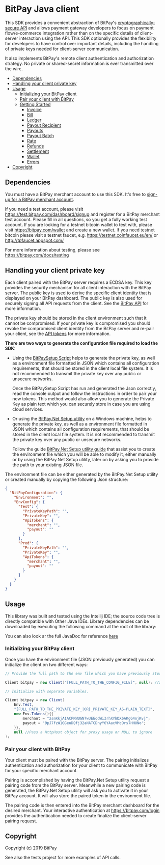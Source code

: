 # BitPay Java client

This SDK provides a convenient abstraction of BitPay's [cryptographically-secure API](https://bitpay.com/api) and allows payment gateway developers to focus on payment flow/e-commerce integration rather than on the specific details of client-server interaction using the API.  This SDK optionally provides the flexibility for developers to have control over important details, including the handling of private keys needed for client-server communication.

It also implements BitPay's remote client authentication and authorization strategy.  No private or shared-secret information is ever transmitted over the wire.

- [Dependencies](GUIDE.md#dependencies)
- [Handling your client private key](GUIDE.md#handling-your-client-private-key)
- [Usage](GUIDE.md#usage)
  - [Initializing your BitPay client](GUIDE.md#initializing-your-BitPay-client)
  - [Pair your client with BitPay](GUIDE.md#pair-your-client-with-BitPay)
  - [Getting Started](GUIDE.md#getting-started)
    - [Invoice](docs/invoice.md)
    - [Bill](docs/bill.md)
    - [Ledger](docs/ledger.md)
    - [Payout Recipient](docs/payout-recipient.md)
    - [Payouts](docs/payouts.md)
    - [Payout Batch](docs/payout-batch.md)
    - [Rate](docs/rate.md)
    - [Refunds](docs/refunds.md)
    - [Settlement](docs/settlement.md)
    - [Wallet](docs/wallet.md)
    - [Errors](docs/errors.md)
- [Copyright](GUIDE.md#copyright)

## Dependencies

You must have a BitPay merchant account to use this SDK.  It's free to [sign-up for a BitPay merchant account](https://bitpay.com/start).

If you need a test account, please visit https://test.bitpay.com/dashboard/signup and register for a BitPay merchant test account. Please fill in all questions, so you get a fully working test account.
If you are looking for a testnet bitcoin wallet to test with, please visit https://bitpay.com/wallet and
create a new wallet.
If you need testnet bitcoin please visit a testnet faucet, e.g. https://testnet.coinfaucet.eu/en/ or http://tpfaucet.appspot.com/

For more information about testing, please see https://bitpay.com/docs/testing

## Handling your client private key

Each client paired with the BitPay server requires a ECDSA key.  This key provides the security mechanism for all client interaction with the BitPay server. The public key is used to derive the specific client identity that is displayed on your BitPay dashboard.  The public key is also used for securely signing all API requests from the client.  See the [BitPay API](https://bitpay.com/api) for more information.

The private key should be stored in the client environment such that it cannot be compromised.  If your private key is compromised you should revoke the compromised client identity from the BitPay server and re-pair your client, see the [API tokens](https://bitpay.com/api-tokens) for more information.

**There are two ways to generate the configuration file required to load the SDK:**

* Using the [BitPaySetup Script](https://github.com/bitpay/java-bitpay-client/blob/master/src/setup/java/BitPaySetup.java) helps to generate the private key, as well as a environment file formatted in JSON which contains all configuration requirements, that should be stored in the client local file system. It is not recommended to transmit the private key over any public or unsecure networks.
  
  Once the BitPaySetup Script has run and generated the Json correctly, read the console output and follow the instructions in order to pair your new tokens.
  This method would also allow you to generate the Private Key as plain text which you can securely store in case you are using cloud services.

* Or using the [BitPay.Net Setup utility](https://github.com/bitpay/csharp-bitpay-client/releases/download/v2.0.1904/BitPay.Net_Setup_utility.zip) on a Windows machine, helps to generate the private key, as well as a environment file formatted in JSON which contains all configuration requirements, that should be stored in the client local file system. It is not recommended to transmit the private key over any public or unsecure networks.
  
  Follow the guide [BitPay.Net Setup utility guide](https://github.com/bitpay/csharp-bitpay-client/blob/master/BitPaySetup/README.md) that assist you to create the environment file which you will be able to modify it, either manually or by using the BitPay.Net Setup utility, later on by asking you to provide the path to your existing JSON file.

The environment file can be either generated by the BitPay.Net Setup utility or created manually by copying the following Json structure:

```json
{
  "BitPayConfiguration": {
    "Environment": "",
    "EnvConfig": {
      "Test": {
        "PrivateKeyPath": "",
        "PrivateKey": "",
        "ApiTokens": {
          "merchant": "",
          "payout": ""
        }
      },
      "Prod": {
        "PrivateKeyPath": "",
        "PrivateKey": "",
        "ApiTokens": {
          "merchant": "",
          "payout": ""
        }
      }
    }
  }
}
```


## Usage

This library was built and tested using the Intellij IDE; the source code tree is directly compatible with Other Java IDEs.
Library dependencies can be downloaded by executing the following command at the root of the library:

You can also look ar the full JavaDoc for reference [here](http://htmlpreview.github.io/?https://github.com/bitpay/java-bitpay-client/blob/master/apidocs/index.html)

### Initializing your BitPay client

Once you have the environment file (JSON previously generated) you can initialize the client on two different ways:

```Java
// Provide the full path to the env file which you have previously stored securely.

Client bitpay = new Client("[FULL_PATH_TO_THE_CONFIG_FILE]", null); //as second argument, Pass a HttpHost object for proxy usage or NULL to ignore
```

```Java
// Initialize with separate variables.

Client bitpay = new Client(
    Env.Test,
    "[FULL_PATH_TO_THE_PRIVATE_KEY_|OR|_PRIVATE_KEY_AS-PLAIN_TEXT]",
    new Env.Tokens(){{
        merchant = "2smKkjA1ACPKWUGN7wUEEqdWi3rhXYhDX6AKgG4njKvj";
        payout = "9pJ7fzW1GGeuDQfj32aNATCDnyY6YAacVMcDrs7HHUNo";
    }},
    null //Pass a HttpHost object for proxy usage or NULL to ignore
);
```

### Pair your client with BitPay

Your client must be paired with the BitPay server. The pairing initializes authentication and authorization for your client to communicate with BitPay for your specific merchant account.

Pairing is accomplished by having the BitPay.Net Setup utility request a pairing code from the BitPay server.
Meanwhile a new pairing code is generated, the BitPay.Net Setup utility will ask you to activate it in your BitPay account. It will also store the paired token in the environment file.

The pairing code is then entered into the BitPay merchant dashboard for the desired merchant.  Your interactive authentication at https://bitpay.com/login provides the authentication needed to create finalize the client-server pairing request.

## Copyright
Copyright (c) 2019 BitPay

See also the tests project for more examples of API calls.
